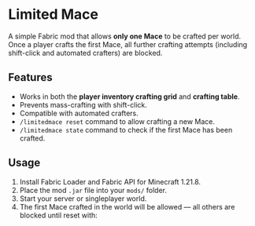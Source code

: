 # Limited Mace

A simple Fabric mod that allows **only one Mace** to be crafted per world.  
Once a player crafts the first Mace, all further crafting attempts (including shift-click and automated crafters) are blocked.

## Features
- Works in both the **player inventory crafting grid** and **crafting table**.
- Prevents mass-crafting with shift-click.
- Compatible with automated crafters.
- `/limitedmace reset` command to allow crafting a new Mace.
- `/limitedmace state` command to check if the first Mace has been crafted.

## Usage
1. Install Fabric Loader and Fabric API for Minecraft 1.21.8.
2. Place the mod `.jar` file into your `mods/` folder.
3. Start your server or singleplayer world.
4. The first Mace crafted in the world will be allowed — all others are blocked until reset with:
